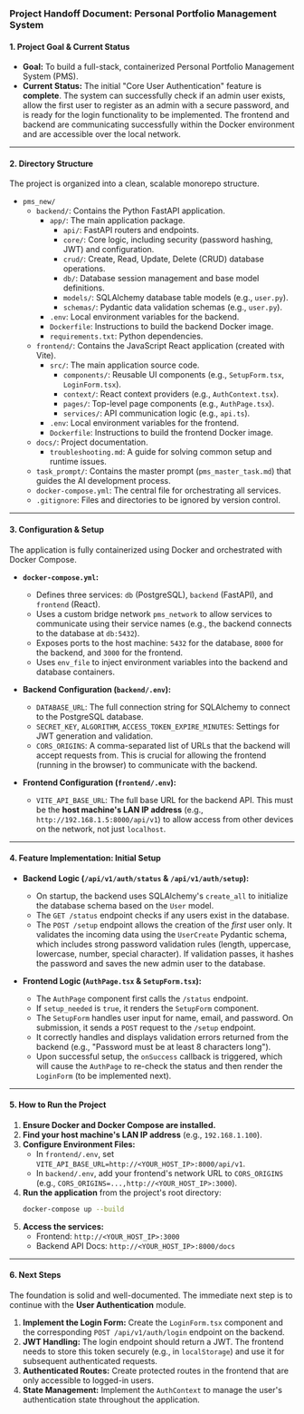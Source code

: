 ### Project Handoff Document: Personal Portfolio Management System

#### 1. Project Goal & Current Status

*   **Goal:** To build a full-stack, containerized Personal Portfolio Management System (PMS).
*   **Current Status:** The initial "Core User Authentication" feature is **complete**. The system can successfully check if an admin user exists, allow the first user to register as an admin with a secure password, and is ready for the login functionality to be implemented. The frontend and backend are communicating successfully within the Docker environment and are accessible over the local network.

---

#### 2. Directory Structure

The project is organized into a clean, scalable monorepo structure.

*   `pms_new/`
    *   `backend/`: Contains the Python FastAPI application.
        *   `app/`: The main application package.
            *   `api/`: FastAPI routers and endpoints.
            *   `core/`: Core logic, including security (password hashing, JWT) and configuration.
            *   `crud/`: Create, Read, Update, Delete (CRUD) database operations.
            *   `db/`: Database session management and base model definitions.
            *   `models/`: SQLAlchemy database table models (e.g., `user.py`).
            *   `schemas/`: Pydantic data validation schemas (e.g., `user.py`).
        *   `.env`: Local environment variables for the backend.
        *   `Dockerfile`: Instructions to build the backend Docker image.
        *   `requirements.txt`: Python dependencies.
    *   `frontend/`: Contains the JavaScript React application (created with Vite).
        *   `src/`: The main application source code.
            *   `components/`: Reusable UI components (e.g., `SetupForm.tsx`, `LoginForm.tsx`).
            *   `context/`: React context providers (e.g., `AuthContext.tsx`).
            *   `pages/`: Top-level page components (e.g., `AuthPage.tsx`).
            *   `services/`: API communication logic (e.g., `api.ts`).
        *   `.env`: Local environment variables for the frontend.
        *   `Dockerfile`: Instructions to build the frontend Docker image.
    *   `docs/`: Project documentation.
        *   `troubleshooting.md`: A guide for solving common setup and runtime issues.
    *   `task_prompt/`: Contains the master prompt (`pms_master_task.md`) that guides the AI development process.
    *   `docker-compose.yml`: The central file for orchestrating all services.
    *   `.gitignore`: Files and directories to be ignored by version control.

---

#### 3. Configuration & Setup

The application is fully containerized using Docker and orchestrated with Docker Compose.

*   **`docker-compose.yml`:**
    *   Defines three services: `db` (PostgreSQL), `backend` (FastAPI), and `frontend` (React).
    *   Uses a custom bridge network `pms_network` to allow services to communicate using their service names (e.g., the backend connects to the database at `db:5432`).
    *   Exposes ports to the host machine: `5432` for the database, `8000` for the backend, and `3000` for the frontend.
    *   Uses `env_file` to inject environment variables into the backend and database containers.

*   **Backend Configuration (`backend/.env`):**
    *   `DATABASE_URL`: The full connection string for SQLAlchemy to connect to the PostgreSQL database.
    *   `SECRET_KEY`, `ALGORITHM`, `ACCESS_TOKEN_EXPIRE_MINUTES`: Settings for JWT generation and validation.
    *   `CORS_ORIGINS`: A comma-separated list of URLs that the backend will accept requests from. This is crucial for allowing the frontend (running in the browser) to communicate with the backend.

*   **Frontend Configuration (`frontend/.env`):**
    *   `VITE_API_BASE_URL`: The full base URL for the backend API. This must be the **host machine's LAN IP address** (e.g., `http://192.168.1.5:8000/api/v1`) to allow access from other devices on the network, not just `localhost`.

---

#### 4. Feature Implementation: Initial Setup

*   **Backend Logic (`/api/v1/auth/status` & `/api/v1/auth/setup`):**
    *   On startup, the backend uses SQLAlchemy's `create_all` to initialize the database schema based on the `User` model.
    *   The `GET /status` endpoint checks if any users exist in the database.
    *   The `POST /setup` endpoint allows the creation of the *first* user only. It validates the incoming data using the `UserCreate` Pydantic schema, which includes strong password validation rules (length, uppercase, lowercase, number, special character). If validation passes, it hashes the password and saves the new admin user to the database.

*   **Frontend Logic (`AuthPage.tsx` & `SetupForm.tsx`):**
    *   The `AuthPage` component first calls the `/status` endpoint.
    *   If `setup_needed` is `true`, it renders the `SetupForm` component.
    *   The `SetupForm` handles user input for name, email, and password. On submission, it sends a `POST` request to the `/setup` endpoint.
    *   It correctly handles and displays validation errors returned from the backend (e.g., "Password must be at least 8 characters long").
    *   Upon successful setup, the `onSuccess` callback is triggered, which will cause the `AuthPage` to re-check the status and then render the `LoginForm` (to be implemented next).

---

#### 5. How to Run the Project

1.  **Ensure Docker and Docker Compose are installed.**
2.  **Find your host machine's LAN IP address** (e.g., `192.168.1.100`).
3.  **Configure Environment Files:**
    *   In `frontend/.env`, set `VITE_API_BASE_URL=http://<YOUR_HOST_IP>:8000/api/v1`.
    *   In `backend/.env`, add your frontend's network URL to `CORS_ORIGINS` (e.g., `CORS_ORIGINS=...,http://<YOUR_HOST_IP>:3000`).
4.  **Run the application** from the project's root directory:
    ```bash
    docker-compose up --build
    ```
5.  **Access the services:**
    *   Frontend: `http://<YOUR_HOST_IP>:3000`
    *   Backend API Docs: `http://<YOUR_HOST_IP>:8000/docs`

---

#### 6. Next Steps

The foundation is solid and well-documented. The immediate next step is to continue with the **User Authentication** module.

1.  **Implement the Login Form:** Create the `LoginForm.tsx` component and the corresponding `POST /api/v1/auth/login` endpoint on the backend.
2.  **JWT Handling:** The login endpoint should return a JWT. The frontend needs to store this token securely (e.g., in `localStorage`) and use it for subsequent authenticated requests.
3.  **Authenticated Routes:** Create protected routes in the frontend that are only accessible to logged-in users.
4.  **State Management:** Implement the `AuthContext` to manage the user's authentication state throughout the application.